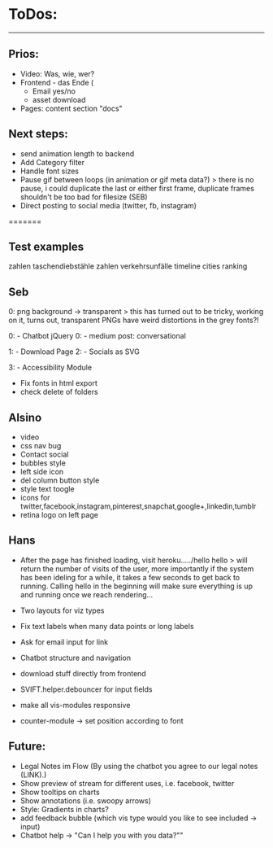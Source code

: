 # ToDos:
---

## Prios:
- Video: Was, wie, wer? 
- Frontend - das Ende (
    - Email yes/no
    - asset download
- Pages: content section "docs"


## Next steps:
- send animation length to backend
- Add Category filter
- Handle font sizes
- Pause gif between loops (in animation or gif meta data?) > there is no pause, i could duplicate the last or either first frame, duplicate frames shouldn't be too bad for filesize (SEB)
- Direct posting to social media (twitter, fb, instagram)

=======

## Test examples 
zahlen taschendiebstähle
zahlen verkehrsunfälle
timeline
cities ranking


## Seb
0: png background -> transparent > this has turned out to be tricky, working on it, turns out, transparent PNGs have weird distortions in the grey fonts?!

0: - Chatbot jQuery
0: - medium post: conversational

1: - Download Page
2: - Socials as SVG

3: - Accessibility Module

- Fix fonts in html export
- check delete of folders

## Alsino
- video
- css nav bug
- Contact social
- bubbles style
- left side icon
- del column button style
- style text toogle
- icons for twitter,facebook,instagram,pinterest,snapchat,google+,linkedin,tumblr
- retina logo on left page

## Hans
- After the page has finished loading, visit heroku...../hello
	hello > will return the number of visits of the user, more importantly if the system has been ideling for a while, it takes a few seconds to get back to running. Calling hello in the beginning will make sure everything is up and running once we reach rendering...

- Two layouts for viz types

- Fix text labels when many data points or long labels
- Ask for email input for link
- Chatbot structure and navigation
- download stuff directly from frontend
- SVIFT.helper.debouncer for input fields
- make all vis-modules responsive
- counter-module -> set position according to font

## Future:
- Legal Notes im Flow (By using the chatbot you agree to our legal notes (LINK).)
- Show preview of stream for different uses, i.e. facebook, twitter 
- Show tooltips on charts
- Show annotations (i.e. swoopy arrows)
- Style: Gradients in charts?
- add feedback bubble (which vis type would you like to see included -> input)
- Chatbot help -> "Can I help you with you data?""
